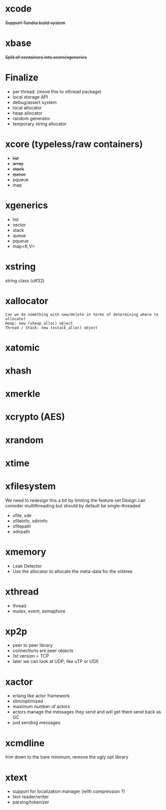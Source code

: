 # xcode

~~Support Tundra build system~~

# xbase

~~Split of containers into xcore/xgenerics~~

# Finalize
  * per thread: (move this to xthread package)
  * local storage API
  * debug/assert system
  * local allocator
  * heap allocator
  * random generator
  * temporary string allocator

# xcore (typeless/raw containers)
* ~~list~~
* ~~array~~
* ~~stack~~
* ~~queue~~
* pqueue
* map

# xgenerics
* list<T>
* vector<T>
* stack<T>
* queue<T>
* pqueue<T>
* map<K,V>

# xstring
string class (utf32)

# xallocator
    Can we do something with new/delete in terms of determining where to allocate?
    Heap: new (xheap_alloc) object
    Thread / Stack: new (xstack_alloc) object

# xatomic

# xhash

# xmerkle

# xcrypto (AES)

# xrandom

# xtime
# xfilesystem
We need to redesign this a bit by limiting the feature set
Design can consider multithreading but should by default be single-threaded
* xfile, xdir
* xfileinfo, xdirinfo
* xfilepath
* xdirpath

# xmemory
- Leak Detector
- Use the allocator to allocate the meta-data for the xrbtree

# xthread
* thread
* mutex, event, semaphore

# xp2p
- peer to peer library
- connections are peer objects
- 1st version = TCP
- later we can look at UDP; like uTP or UDX

# xactor
- erlang like actor framework
- slim/optimized
- maximum number of actors
- actors manage the messages they send and will get them send back as GC
- just sending messages

# xcmdline
trim down to the bare minimum, remove the ugly opt library

# xtext
- support for localization manager (with compression ?)
- text reader/writer
- parsing/tokenizer
​